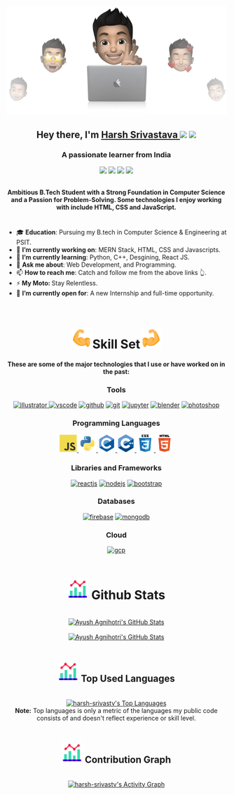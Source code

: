 <p align="center" >
  <img src="cover photo.png" height="250px"/>
</p>
<h2 align="center">Hey there, I'm <a href="https://linkedin.com/in/harsh-srivastv"> Harsh Srivastava </a> <img src="https://media.giphy.com/media/hvRJCLFzcasrR4ia7z/giphy.gif" width="28"> <img src="https://emojis.slackmojis.com/emojis/images/1531849430/4246/blob-sunglasses.gif?1531849430" width="28"/></h2>

<!---<h1 align="center">Hi 👋, I'm Harsh Srivastava</h1>-->
<h3 align="center">A passionate learner from India</h3>

<div align="center">
        <a href="https://in.linkedin.com/in/harsh-srivastv"><img src="https://img.shields.io/badge/Linkedin-0077b5?style=flat&logo=linkedin" /></a>
        <a href="mailto:harshsrivastv12@gmail.com"><img src="https://img.shields.io/badge/Gmail-E84545?style=flat&logo=gmail&logoColor=white" /></a>
        <a href="https://leetcode.com/harsh-srivastv/"><img src="https://img.shields.io/badge/LeetCode-444F5A?style=flat&logo=LeetCode&logoColor=#d16c06" /></a>
        <a href="https://auth.geeksforgeeks.org/user/harshsrivastv12/profile"><img src="https://img.shields.io/badge/GeeksforGeeks-success?style=flat&logo=geeksforgeeks&logoColor=557153" /></a>
    </div>

<!-- Introduction -->

<div align="left">
        <br />
        <p align="center">
            <strong>
                Ambitious B.Tech Student with a Strong Foundation in Computer Science and a Passion for Problem-Solving. Some technologies I enjoy working with include HTML, CSS and JavaScript.
            </strong>
        </p>
        <h1></h1>
        <ul>
          <li> 🎓 <b>Education</b>: Pursuing my B.tech in Computer Science & Engineering at PSIT.</li>
            <li>🔭 <b>I’m currently working on</b>: MERN Stack, HTML, CSS and Javascripts.</li>
            <li>🌱 <b>I’m currently learning</b>: Python, C++, Desgining, React JS.</li>
            <li>💬 <b>Ask me about</b>: Web Development, and Programming.</li>
            <li>📫 <b>How to reach me</b>: Catch and follow me from the above links 👆.</li>
          <li>⚡<b> My Moto: </b>Stay Relentless.</li>
            <li>🤔 <b>I’m currently open for</b>: A new Internship and full-time opportunity.</li>   
        </ul>
        <br />
    </div>
</div>

<!-- Skills -->

<div align="center">
    <h1> <img src="https://github.com/harsh-srivastv/harsh-srivastv/blob/main/images/muscle2.png" />Skill Set<img src="https://github.com/harsh-srivastv/harsh-srivastv/blob/main/images/mucle1.png" /></h1>
    <h4>These are some of the major technologies that I use or have worked on in the past:</h4>
</div>

<div align="center">
    <h3><b>Tools</b></h3>
  <a href="https://www.adobe.com/in/products/illustrator.html" target="_blank" rel="noreferrer"> <img src="https://www.vectorlogo.zone/logos/adobe_illustrator/adobe_illustrator-icon.svg" alt="illustrator" width="40" height="40"/> </a>
    <a href="https://visualstudio.com/" target="_blank"><img src="https://cdn.mrayush.me/img/Github-Readme/vscode-original.svg" title="VSCode" alt="vscode" width="40" height="40"/></a>
    <a href="https://github.com/" target="_blank"><img src="https://cdn.mrayush.me/img/Github-Readme/github-original.svg" title="GitHub" alt="github" width="40" height="40"/></a>
    <a href="https://git-scm.com/" target="_blank"><img src="https://cdn.mrayush.me/img/Github-Readme/git-original.svg" title="Git" alt="git" width="40" height="40"/></a>
    <a href="https://jupyter.org/" target="_blank"><img src="https://cdn.mrayush.me/img/Github-Readme/jupyter-original.svg" title="Jupyter Notebook" alt="jupyter" width="40" height="40"/></a>
    <a href="https://blender.org/" target="_blank"> <img src="https://cdn.mrayush.me/img/Github-Readme/blender-original.svg" title="Blender" alt="blender" width="40" height="40"/></a>
    <a href="https://www.adobe.com/in/products/photoshop.html" target="_blank"> <img src="https://cdn.mrayush.me/img/Github-Readme/photoshop-original.svg" title="Adobe Photoshop" alt="photoshop" width="40" height="40"/></a>
</div>

<div align="center">
  <h3><b>Programming Languages</b></h3>
  <a href="https://developer.mozilla.org/en-US/docs/Web/JavaScript" target="_blank" rel="noreferrer"> <img src="https://raw.githubusercontent.com/devicons/devicon/master/icons/javascript/javascript-original.svg" alt="javascript" width="40" height="40"/> </a>
  <a href="https://www.python.org" target="_blank" rel="noreferrer"> <img src="https://raw.githubusercontent.com/devicons/devicon/master/icons/python/python-original.svg" alt="python" width="40" height="40"/> </a>
  <a href="https://www.cprogramming.com/" target="_blank" rel="noreferrer"> <img src="https://raw.githubusercontent.com/devicons/devicon/master/icons/c/c-original.svg" alt="c" width="40" height="40"/> </a>
  <a href="https://www.w3schools.com/cpp/" target="_blank" rel="noreferrer"> <img src="https://raw.githubusercontent.com/devicons/devicon/master/icons/cplusplus/cplusplus-original.svg" alt="cplusplus" width="40" height="40"/> </a>
  <a href="https://www.w3schools.com/css/" target="_blank" rel="noreferrer"> <img src="https://raw.githubusercontent.com/devicons/devicon/master/icons/css3/css3-original-wordmark.svg" alt="css3" width="40" height="40"/> </a>
  <a href="https://www.w3.org/html/" target="_blank" rel="noreferrer"> <img src="https://raw.githubusercontent.com/devicons/devicon/master/icons/html5/html5-original-wordmark.svg" alt="html5" width="40" height="40"/> </a>
</div>

<div align="center">
    <h3><b>Libraries and Frameworks</b></h3>
    <a href="https://reactjs.org/" target="_blank"><img src="https://cdn.mrayush.me/img/Github-Readme/react-original.svg" title="ReactJS" alt="reactjs" width="40" height="40"/></a>
    <a href="https://nodejs.org/" target="_blank"> <img src="https://cdn.mrayush.me/img/Github-Readme/nodejs-original.svg" title="NodeJS" alt="nodejs" width="40" height="40"/></a>
    <a href="https://getbootstrap.com/" target="_blank"><img src="https://cdn.mrayush.me/img/Github-Readme/bootstrap-original.svg" title="BootStrap" alt="bootstrap" width="40" height="40"/></a>
</div>

<div align="center">
    <h3><b>Databases</b></h3>
    <a href="https://firebase.com/" target="_blank"> <img src="https://cdn.mrayush.me/img/Github-Readme/firebase-icon.svg" title="Firebase" alt="firebase" width="40" height="40"/></a>
    <a href="https://mongodb.com/" target="_blank"><img src="https://cdn.mrayush.me/img/Github-Readme/mongodb-original.svg" title="MongoDB" alt="mongodb" width="40" height="40"/></a>
</div>

<div align="center">
    <h3><b>Cloud</b></h3>
    </a> <a href="https://cloud.google.com" target="_blank" rel="noreferrer"> <img src="https://www.vectorlogo.zone/logos/google_cloud/google_cloud-icon.svg" alt="gcp" width="40" height="40"/> </a>
    <br><br>
</div>

<!-- GitHub Stats -->

<div>
    <div align="center">
        <h1><img margin-down="0px" src="https://github.com/harsh-srivastv/harsh-srivastv/blob/main/images/chart.png" /> Github Stats</h1>
        <br>
        <a href="https://github.com/harsh-srivastv"><img src="https://github-readme-stats.vercel.app/api?username=harsh-srivastv&theme=blue-green&count_private=true&show_icons=true" title="Ayush Agnihotri's GitHub Stats" height="200"/></a>
        <br>
        <br>
        <a href="https://github.com/harsh-srivastv"><img src="https://github-readme-streak-stats.herokuapp.com/?user=harsh-srivastv&theme=blue-green" title="Ayush Agnihotri's GitHub Stats" height="200"/></a>
        <br><br>
    </div>
</div>

<!-- Languages Used -->

<div align="center">
    <h2><img src="https://github.com/harsh-srivastv/harsh-srivastv/blob/main/images/chart.png" /> Top Used Languages</h2>
    <br><a href="https://github.com/harsh-srivastv"><img alt="harsh-srivastv's Top Languages" src="https://github-readme-stats.vercel.app/api/top-langs/?username=harsh-srivastv&langs_count=8&layout=compact&theme=blue-green&hide_border=true&bg_color=040f0f&title_color=2f97c1&icon_color=F8D866" title="harsh-srivastv's Top Languages"/></a>
    <br>
    <b>Note:</b> Top languages is only a metric of the languages my public code consists of and doesn't reflect experience or skill level.
    <br><br>
</div>

<!-- Contribution Graph -->

<div align="center">
    <h2><img src="https://github.com/harsh-srivastv/harsh-srivastv/blob/main/images/chart.png" /> Contribution Graph</h2>
    <br><a href="https://github.com/harsh-srivastv"><img alt="harsh-srivastv's Activity Graph" src="https://ghactivity.mrayush.me/graph?username=harsh-srivastv&bg_color=1F222E&color=F8D866&line=F85D7F&point=FFFFFF&hide_border=true" title="Contribution Graph"/></a>
</div>


